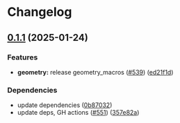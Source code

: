 # Changelog

## [0.1.1](https://github.com/ucb-substrate/substrate2/compare/geometry_macros-v0.1.0...geometry_macros-v0.1.1) (2025-01-24)


### Features

* **geometry:** release geometry_macros ([#539](https://github.com/ucb-substrate/substrate2/issues/539)) ([ed21f1d](https://github.com/ucb-substrate/substrate2/commit/ed21f1d9921f44038655fa6afaf05a2d442541ef))


### Dependencies

* update dependencies ([0b87032](https://github.com/ucb-substrate/substrate2/commit/0b8703276631fbb19a958453394c981d6b092441))
* update deps, GH actions ([#551](https://github.com/ucb-substrate/substrate2/issues/551)) ([357e82a](https://github.com/ucb-substrate/substrate2/commit/357e82ae0a01317d3ad5afb33b5290d3ac10cd7a))
